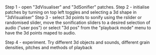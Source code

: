 Step 1 - open "3dVisualiser" and "3dSonifier" patches.
Step 2 - initialise patches by turning on top left toggles and selecting a 3d shape in "3dVisualiser" 
Step 3 - select 3d points to sonify using the rslider or randomised slider, move the sonification sliders to a desired selection of audio ("user pos") or select "3d pos" from the "playback mode" menu to have the 3d points maped to audio. 

Step 4 - experiment. Try different 3d objects and sounds, different grain densities, pitches and methods of playback 



